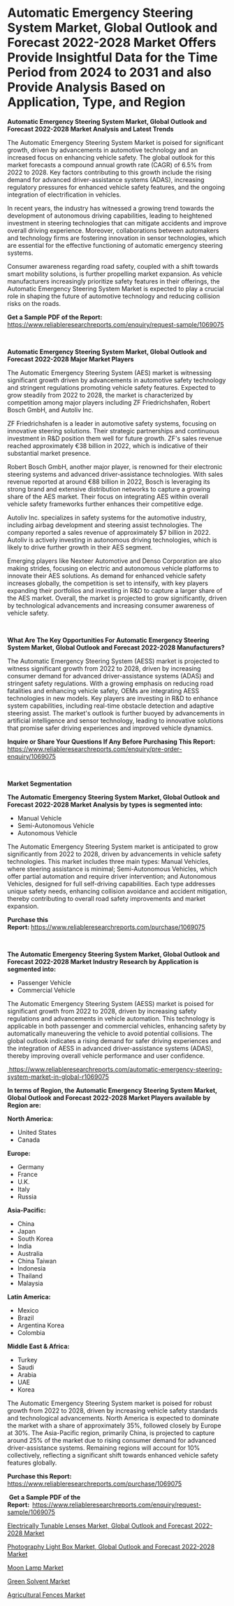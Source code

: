 <p><h1>Automatic Emergency Steering System Market, Global Outlook and Forecast 2022-2028 Market Offers Provide Insightful Data for the Time Period from 2024 to 2031 and also Provide Analysis Based on Application, Type, and Region</h1></p><p><strong>Automatic Emergency Steering System Market, Global Outlook and Forecast 2022-2028 Market Analysis and Latest Trends</strong></p>
<p><p>The Automatic Emergency Steering System Market is poised for significant growth, driven by advancements in automotive technology and an increased focus on enhancing vehicle safety. The global outlook for this market forecasts a compound annual growth rate (CAGR) of 6.5% from 2022 to 2028. Key factors contributing to this growth include the rising demand for advanced driver-assistance systems (ADAS), increasing regulatory pressures for enhanced vehicle safety features, and the ongoing integration of electrification in vehicles.</p><p>In recent years, the industry has witnessed a growing trend towards the development of autonomous driving capabilities, leading to heightened investment in steering technologies that can mitigate accidents and improve overall driving experience. Moreover, collaborations between automakers and technology firms are fostering innovation in sensor technologies, which are essential for the effective functioning of automatic emergency steering systems.</p><p>Consumer awareness regarding road safety, coupled with a shift towards smart mobility solutions, is further propelling market expansion. As vehicle manufacturers increasingly prioritize safety features in their offerings, the Automatic Emergency Steering System Market is expected to play a crucial role in shaping the future of automotive technology and reducing collision risks on the roads.</p></p>
<p><strong>Get a Sample PDF of the Report:&nbsp;</strong> <a href="https://www.reliableresearchreports.com/enquiry/request-sample/1069075">https://www.reliableresearchreports.com/enquiry/request-sample/1069075</a></p>
<p>&nbsp;</p>
<p><strong>Automatic Emergency Steering System Market, Global Outlook and Forecast 2022-2028 Major Market Players</strong></p>
<p><p>The Automatic Emergency Steering System (AES) market is witnessing significant growth driven by advancements in automotive safety technology and stringent regulations promoting vehicle safety features. Expected to grow steadily from 2022 to 2028, the market is characterized by competition among major players including ZF Friedrichshafen, Robert Bosch GmbH, and Autoliv Inc.</p><p>ZF Friedrichshafen is a leader in automotive safety systems, focusing on innovative steering solutions. Their strategic partnerships and continuous investment in R&D position them well for future growth. ZF's sales revenue reached approximately €38 billion in 2022, which is indicative of their substantial market presence.</p><p>Robert Bosch GmbH, another major player, is renowned for their electronic steering systems and advanced driver-assistance technologies. With sales revenue reported at around €88 billion in 2022, Bosch is leveraging its strong brand and extensive distribution networks to capture a growing share of the AES market. Their focus on integrating AES within overall vehicle safety frameworks further enhances their competitive edge.</p><p>Autoliv Inc. specializes in safety systems for the automotive industry, including airbag development and steering assist technologies. The company reported a sales revenue of approximately $7 billion in 2022. Autoliv is actively investing in autonomous driving technologies, which is likely to drive further growth in their AES segment.</p><p>Emerging players like Nexteer Automotive and Denso Corporation are also making strides, focusing on electric and autonomous vehicle platforms to innovate their AES solutions. As demand for enhanced vehicle safety increases globally, the competition is set to intensify, with key players expanding their portfolios and investing in R&D to capture a larger share of the AES market. Overall, the market is projected to grow significantly, driven by technological advancements and increasing consumer awareness of vehicle safety.</p></p>
<p>&nbsp;</p>
<p><strong>What Are The Key Opportunities For Automatic Emergency Steering System Market, Global Outlook and Forecast 2022-2028 Manufacturers?</strong></p>
<p><p>The Automatic Emergency Steering System (AESS) market is projected to witness significant growth from 2022 to 2028, driven by increasing consumer demand for advanced driver-assistance systems (ADAS) and stringent safety regulations. With a growing emphasis on reducing road fatalities and enhancing vehicle safety, OEMs are integrating AESS technologies in new models. Key players are investing in R&D to enhance system capabilities, including real-time obstacle detection and adaptive steering assist. The market's outlook is further buoyed by advancements in artificial intelligence and sensor technology, leading to innovative solutions that promise safer driving experiences and improved vehicle dynamics.</p></p>
<p><strong>Inquire or Share Your Questions If Any Before Purchasing This Report:</strong> <a href="https://www.reliableresearchreports.com/enquiry/pre-order-enquiry/1069075">https://www.reliableresearchreports.com/enquiry/pre-order-enquiry/1069075</a></p>
<p>&nbsp;</p>
<p><strong>Market Segmentation</strong></p>
<p><strong>The Automatic Emergency Steering System Market, Global Outlook and Forecast 2022-2028 Market Analysis by types is segmented into:</strong></p>
<p><ul><li>Manual Vehicle</li><li>Semi-Autonomous Vehicle</li><li>Autonomous Vehicle</li></ul></p>
<p><p>The Automatic Emergency Steering System market is anticipated to grow significantly from 2022 to 2028, driven by advancements in vehicle safety technologies. This market includes three main types: Manual Vehicles, where steering assistance is minimal; Semi-Autonomous Vehicles, which offer partial automation and require driver intervention; and Autonomous Vehicles, designed for full self-driving capabilities. Each type addresses unique safety needs, enhancing collision avoidance and accident mitigation, thereby contributing to overall road safety improvements and market expansion.</p></p>
<p><strong>Purchase this Report:&nbsp;</strong><a href="https://www.reliableresearchreports.com/purchase/1069075">https://www.reliableresearchreports.com/purchase/1069075</a></p>
<p>&nbsp;</p>
<p><strong>The Automatic Emergency Steering System Market, Global Outlook and Forecast 2022-2028 Market Industry Research by Application is segmented into:</strong></p>
<p><ul><li>Passenger Vehicle</li><li>Commercial Vehicle</li></ul></p>
<p><p>The Automatic Emergency Steering System (AESS) market is poised for significant growth from 2022 to 2028, driven by increasing safety regulations and advancements in vehicle automation. This technology is applicable in both passenger and commercial vehicles, enhancing safety by automatically maneuvering the vehicle to avoid potential collisions. The global outlook indicates a rising demand for safer driving experiences and the integration of AESS in advanced driver-assistance systems (ADAS), thereby improving overall vehicle performance and user confidence.</p></p>
<p><a href="https://www.reliableresearchreports.com/automatic-emergency-steering-system-market-in-global-r1069075">&nbsp;https://www.reliableresearchreports.com/automatic-emergency-steering-system-market-in-global-r1069075</a></p>
<p><strong>In terms of Region, the Automatic Emergency Steering System Market, Global Outlook and Forecast 2022-2028 Market Players available by Region are:</strong></p>
<p>
    <p> <strong> North America: </strong>
        <ul>
            <li>United States</li>
            <li>Canada</li>
        </ul>
        </p> 
    <p> <strong> Europe: </strong>
        <ul>
            <li>Germany</li>
            <li>France</li>
            <li>U.K.</li>
            <li>Italy</li>
            <li>Russia</li>
        </ul>
        </p> 
    <p> <strong> Asia-Pacific: </strong>
        <ul>
            <li>China</li>
            <li>Japan</li>
            <li>South Korea</li>
            <li>India</li>
            <li>Australia</li>
            <li>China Taiwan</li>
            <li>Indonesia</li>
            <li>Thailand</li>
            <li>Malaysia</li>
        </ul>
        </p> 
    <p> <strong> Latin America: </strong>
        <ul>
            <li>Mexico</li>
            <li>Brazil</li>
            <li>Argentina Korea</li>
            <li>Colombia</li>
        </ul>
        </p> 
    <p> <strong> Middle East & Africa: </strong>
        <ul>
            <li>Turkey</li>
            <li>Saudi</li>
            <li>Arabia</li>
            <li>UAE</li>
            <li>Korea</li>
        </ul>
    </p>
    </p>
<p><p>The Automatic Emergency Steering System market is poised for robust growth from 2022 to 2028, driven by increasing vehicle safety standards and technological advancements. North America is expected to dominate the market with a share of approximately 35%, followed closely by Europe at 30%. The Asia-Pacific region, primarily China, is projected to capture around 25% of the market due to rising consumer demand for advanced driver-assistance systems. Remaining regions will account for 10% collectively, reflecting a significant shift towards enhanced vehicle safety features globally.</p></p>
<p><strong>Purchase this Report: </strong><a href="https://www.reliableresearchreports.com/purchase/1069075">https://www.reliableresearchreports.com/purchase/1069075</a></p>
<p>&nbsp;<strong>Get a Sample PDF of the Report:&nbsp;&nbsp;</strong><a href="https://www.reliableresearchreports.com/enquiry/request-sample/1069075">https://www.reliableresearchreports.com/enquiry/request-sample/1069075</a></p>
<p><strong></strong></p>
<p><p><a href="https://github.com/ashepherd82/Market-Research-Report-List-6/blob/main/electrically-tunable-lenses-market-global-outlook-and-forecast-2022-2028-market.md">Electrically Tunable Lenses Market, Global Outlook and Forecast 2022-2028 Market</a></p><p><a href="https://github.com/JakirUddin651/Market-Research-Report-List-1/blob/main/photography-light-box-market-global-outlook-and-forecast-2022-2028-market.md">Photography Light Box Market, Global Outlook and Forecast 2022-2028 Market</a></p><p><a href="https://medium.com/@lynchkunal821/the-moon-lamp-market-report-analyzes-important-operational-and-performance-data-so-one-may-d26ff7b423b5">Moon Lamp Market</a></p><p><a href="https://www.linkedin.com/pulse/green-solvent-market-indicators-size-regional-breakdown-player-zuxtc?trackingId=I%2B%2BrgQVGSM%2Bt1y2rwAGI7w%3D%3D">Green Solvent Market</a></p><p><a href="https://medium.com/@eloisadavis33/agricultural-fences-market-research-report-includes-analysis-on-market-size-share-and-growth-rate-87638fb5ecf1">Agricultural Fences Market</a></p></p>